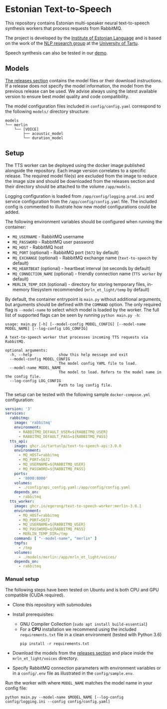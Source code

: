 # Estonian Text-to-Speech

This repository contains Estonian multi-speaker neural text-to-speech synthesis workers that process requests from
RabbitMQ.

The project is developed by the [Institute of Estonian Language](https://www.eki.ee) and is based on the work of the [NLP research group](https://tartunlp.ai) at the [University of Tartu](https://ut.ee).

Speech synthesis can also be tested in our [demo](https://www.eki.ee/heli).

## Models

[The releases section](https://github.com/egerong/text-to-speech-worker/releases) contains the model files or their
download instructions. If a release does not specify the model information, the model from the previous release can
be used. We advise always using the latest available version to ensure best model quality and code compatibility.

The model configuration files included in `config/config.yaml` correspond to the following `models/` directory
structure:

```
models
└── merlin
    └── [VOICE]
        ├── acoustic_model
        └── duration_model
```

## Setup

The TTS worker can be deployed using the docker image published alongside the repository. Each image version correlates
to a specific release. The required model file(s) are excluded from the image to reduce the image size and should be
downloaded from the releases section and their directory should be attached to the volume `/app/models`.

Logging configuration is loaded from `/app/config/logging.prod.ini` and service configuration from the
`/app/config/config.yaml` file. The included config is commented to illustrate how new model configurations could be
added.

The following environment variables should be configured when running the container:

- `MQ_USERNAME` - RabbitMQ username
- `MQ_PASSWORD` - RabbitMQ user password
- `MQ_HOST` - RabbitMQ host
- `MQ_PORT` (optional) - RabbitMQ port (`5672` by default)
- `MQ_EXCHANGE` (optional) - RabbitMQ exchange name (`text-to-speech` by default)
- `MQ_HEARTBEAT` (optional) - heartbeat interval (`60` seconds by default)
- `MQ_CONNECTION_NAME` (optional) - friendly connection name (`TTS worker` by default)
- `MERLIN_TEMP_DIR` (optional) - directory for storing temporary files, in-memory filesystem recommended (`mrln_et_light/temp` by default)

By default, the container entrypoint is `main.py` without additional arguments, but arguments should be defined with the
`COMMAND` option. The only required flag is `--model-name` to select which model is loaded by the worker. The full list
of supported flags can be seen by running `python main.py -h`:

```commandline
usage: main.py [-h] [--model-config MODEL_CONFIG] [--model-name MODEL_NAME] [--log-config LOG_CONFIG]

A text-to-speech worker that processes incoming TTS requests via RabbitMQ.

optional arguments:
  -h, --help            show this help message and exit
  --model-config MODEL_CONFIG
                        The model config YAML file to load.
  --model-name MODEL_NAME
                        The model to load. Refers to the model name in the config file.
  --log-config LOG_CONFIG
                        Path to log config file.
```

The setup can be tested with the following sample `docker-compose.yml` configuration:

```yaml
version: '3'
services:
  rabbitmq:
    image: 'rabbitmq'
    environment:
      - RABBITMQ_DEFAULT_USER=${RABBITMQ_USER}
      - RABBITMQ_DEFAULT_PASS=${RABBITMQ_PASS}
  tts_api:
    image: ghcr.io/tartunlp/text-to-speech-api:3.0.0
    environment:
      - MQ_HOST=rabbitmq
      - MQ_PORT=5672
      - MQ_USERNAME=${RABBITMQ_USER}
      - MQ_PASSWORD=${RABBITMQ_PASS}
    ports:
      - '8000:8000'
    volumes:
      - ./config/api_config.yaml:/app/config/config.yaml
    depends_on:
      - rabbitmq
  tts_worker:
    image: ghcr.io/egerong/text-to-speech-worker:merlin-3.0.1
    environment:
      - MQ_HOST=rabbitmq
      - MQ_PORT=5672
      - MQ_USERNAME=${RABBITMQ_USER}
      - MQ_PASSWORD=${RABBITMQ_PASS}
      - MERLIN_TEMP_DIR=/tmp
    command: [ "--model-name", "merlin" ]
    tmpfs:
      - /tmp
    volumes:
      - ./models/merlin:/app/mrln_et_light/voices/
    depends_on:
      - rabbitmq
```

### Manual setup

The following steps have been tested on Ubuntu and is both CPU and GPU compatible (CUDA required).

- Clone this repository with submodules
- Install prerequisites:
    - GNU Compiler Collection (`sudo apt install build-essential`)
    - For a **CPU** installation we recommend using the included `requirements.txt` file in a clean environment (tested with
      Python 3.6)
      ```commandline
      pip install -r requirements.txt
      ```


- Download the models from the [releases section](https://github.com/egerong/text-to-speech-worker/releases) and
  place inside the `mrln_et_light/voices` directory.

- Specify RabbitMQ connection parameters with environment variables or in a `config/.env` file as illustrated in the
  `config/sample.env`.

Run the worker with where `MODEL_NAME` matches the model name in your config file:

```commandline
python main.py --model-name $MODEL_NAME [--log-config config/logging.ini --config config/config.yaml]
```
